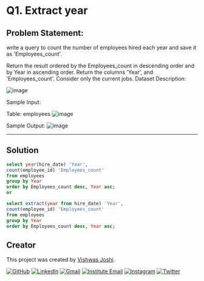 # Q1. Extract year


## Problem Statement:

write a query to count the number of employees hired each year and save it as 'Employees_count'.

Return the result ordered by the Employees_count in descending order and by Year in ascending order.
Return the columns 'Year', and 'Employees_count'.
Consider only the current jobs.
Dataset Description:

![image](https://github.com/vishwasjoshi2019/DSML/assets/98074283/73297bc5-40c7-4e00-823b-139ba364c8fb)

Sample Input:

Table: employees
![image](https://github.com/vishwasjoshi2019/DSML/assets/98074283/fc9ecf4a-6b31-4807-ab67-637674615885)



Sample Output:
![image](https://github.com/vishwasjoshi2019/DSML/assets/98074283/2f7b10dd-2f15-45c1-aa60-93599d852a2b)


---

## Solution

```sql
select year(hire_date) 'Year', 
count(employee_id) 'Employees_count' 
from employees
group by Year 
order by Employees_count desc, Year asc;
or

select extract(year from hire_date) 'Year', 
count(employee_id) 'Employees_count' 
from employees 
group by Year 
order by Employees_count desc, Year asc;

```
## Creator

This project was created by [Vishwas Joshi](https://github.com/vishwasjoshi2019).


[![GitHub](https://img.shields.io/badge/GitHub-%40vishwasjoshi2019-blue)](https://github.com/vishwasjoshi2019)
[![LinkedIn](https://img.shields.io/badge/LinkedIn-%40vishwasjoshi2019-blue)](https://www.linkedin.com/in/vishwasjoshi2019/)
[![Gmail](https://img.shields.io/badge/Gmail-vishwasjoshi2019%40gmail.com-red)](mailto:vishwasjoshi2019@gmail.com)
[![Institute Email](https://img.shields.io/badge/Institute%20Email-vishwas.j%40iitgn.ac.in-red)](mailto:vishwas.j@iitgn.ac.in)
[![Instagram](https://img.shields.io/badge/Instagram-%40cursed__geek-orange)](https://www.instagram.com/cursed_geek/)
[![Twitter](https://img.shields.io/badge/Twitter-%40Vishwas79116150-blue)](https://twitter.com/Vishwas79116150)


